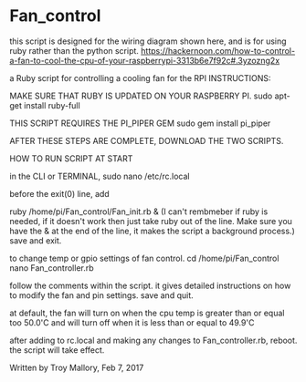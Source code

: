 # Fan_control

this script is designed for the wiring diagram shown here, and is for using ruby rather than the python script.
https://hackernoon.com/how-to-control-a-fan-to-cool-the-cpu-of-your-raspberrypi-3313b6e7f92c#.3yzozng2x

a Ruby script for controlling a cooling fan for the RPI
INSTRUCTIONS:

MAKE SURE THAT RUBY IS UPDATED ON YOUR RASPBERRY PI.
sudo apt-get install ruby-full

THIS SCRIPT REQUIRES THE PI_PIPER GEM
sudo gem install pi_piper

AFTER THESE STEPS ARE COMPLETE, DOWNLOAD THE TWO SCRIPTS.

HOW TO RUN SCRIPT AT START

in the CLI or TERMINAL,
sudo nano /etc/rc.local

before the exit(0) line, add

ruby /home/pi/Fan_control/Fan_init.rb &
(I can't rembmeber if ruby is needed, if it doesn't work then just take ruby out of the line.
 Make sure you have the & at the end of the line, it makes the script a background process.)
save and exit.

to change temp or gpio settings of fan control.
cd /home/pi/Fan_control
nano Fan_controller.rb

follow the comments within the script.  it gives detailed instructions on how to modify 
the fan and pin settings.
save and quit.

at default, the fan will turn on when the cpu temp is greater than or equal too 50.0'C
and will turn off when it is less than or equal to 49.9'C

after adding to rc.local and making any changes to Fan_controller.rb,
reboot.  the script will take effect.

Written by Troy Mallory, Feb 7, 2017

